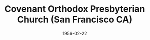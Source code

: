 ---
date: &id001 1956-02-22
end_date: null
location:
  address: null
  city: San Francisco
  state: CA
minister:
- end: 1958-01-01
  name: Lionel Brown
  start: 1956-01-01
  type: Pastor
ministers:
- Lionel Brown
name: Covenant Orthodox Presbyterian Church
names:
- end: 1958-12-12
  name: Covenant Orthodox Presbyterian Church
  start: 1956-02-22
origination_date: *id001
raw_data: "AR San Francisco\n\nCovenant Orthodox Presbyterian Church  (February 22,\
  \ 1956\u2013December 12, 1958)\n(Merged into First Orthodox Presbyterian Church,\
  \ San Francisco, December 12, 1958)\nPastor: Lionel Brown, 1956\u201358"
received_from: null
states:
- CA
status:
  active: false
  end_date: 1958-12-12
  reason: merger
  received_from: null
  withdrawal_to: null
title: Covenant Orthodox Presbyterian Church (San Francisco CA)
year_established:
- 1956

---